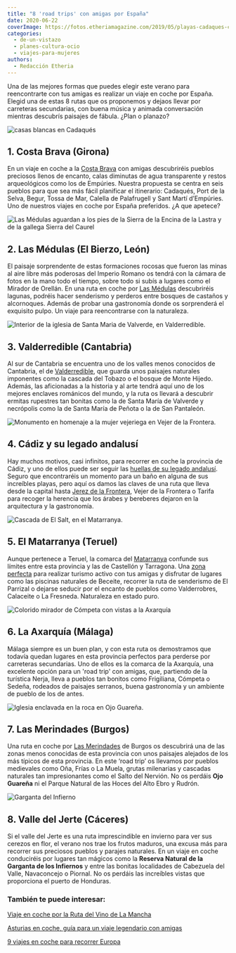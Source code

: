 ```yaml
---
title: "8 'road trips' con amigas por España"
date: 2020-06-22
coverImage: https://fotos.etheriamagazine.com/2019/05/playas-cadaques-costa-brva.jpg
categories: 
  - de-un-vistazo
  - planes-cultura-ocio
  - viajes-para-mujeres
authors: 
  - Redacción Etheria
---
```


Una de las mejores formas que puedes elegir este verano para reencontrarte con tus amigas es realizar un viaje en coche por España. Elegid una de estas 8 rutas que os proponemos y dejaos llevar por carreteras secundarias, con buena música y animada conversación mientras descubrís paisajes de fábula. ¿Plan o planazo?

![casas blancas en Cadaqués](https://fotos.etheriamagazine.com/2019/05/playas-cadaques-costa-brva.jpg "Playa de Cadaqués (Costa Brava). © Félix Lorenzo")

## 1\. Costa Brava (Girona)

En un viaje en coche a la [Costa 
Brava](https://etheriamagazine.com/2019/05/28/pueblos-imprescindibles-viaje-amigas-costa-brava/) 
con amigas descubriréis pueblos preciosos llenos de encanto, calas diminutas de agua 
transparente y restos arqueológicos como los de Empúries. Nuestra propuesta se centra en 
seis pueblos para que sea más fácil planificar el itinerario: Cadaqués, Port de la 
Selva, Begur, Tossa de Mar, Calella de Palafrugell y Sant Martí d’Empúries. Uno de 
nuestros viajes en coche por España preferidos. ¿A que apetece? 

![Las Médulas aguardan a los pies de la Sierra de la Encina de la Lastra y de la gallega Sierra del Caurel](https://fotos.etheriamagazine.com/2020/04/viajar-sola-leon-medulas.jpg "Las Médulas aguardan a los pies de la Sierra de la Encina de la Lastra y de la gallega Sierra del Caurel (al fondo). © KR")

## 2\. Las Médulas (El Bierzo, León)

El paisaje sorprendente de estas formaciones rocosas que fueron las minas al aire libre 
más poderosas del Imperio Romano os tendrá con la cámara de fotos en la mano todo el 
tiempo, sobre todo si subís a lugares como el Mirador de Orellán. En una ruta en coche 
por [Las 
Médulas](https://etheriamagazine.com/2020/05/11/escapadas-por-espana-las-medulas-leon/) 
descubriréis lagunas, podréis hacer senderismo y perderos entre bosques de castaños y 
alcornoques. Además de probar una gastronomía donde os sorprenderá el exquisito pulpo. 
Un viaje para reencontrarse con la naturaleza. 

![Interior de la iglesia de Santa Maria de Valverde, en Valderredible.](https://fotos.etheriamagazine.com/2019/08/santa-maria-valverde-valderredible-e1565600806387.jpg "Iglesia de Santa Maria de Valverde, en Valderredible.")

## 3\. Valderredible (Cantabria)

Al sur de Cantabria se encuentra uno de los valles menos conocidos de Cantabria, el de [Valderredible](https://etheriamagazine.com/2019/08/26/que-ver-valderredible-cantabria/), 
que guarda unos paisajes naturales imponentes como la cascada del Tobazo o el bosque de 
Monte Hijedo. Además, las aficionadas a la historia y al arte tendrá aquí uno de los 
mejores enclaves románicos del mundo, y la ruta os llevará a descubrir ermitas rupestres 
tan bonitas como la de Santa María de Valverde y necrópolis como la de Santa María de 
Peñota o la de San Pantaleón. 

![Monumento en homenaje a la mujer vejeriega en Vejer de la Frontera.](https://fotos.etheriamagazine.com/2019/05/viaje-cadiz-mujer-tapada-vejer.jpg "Monumento en homenaje a la mujer vejeriega en Vejer de la Frontera. © K.R.")

## 4\. Cádiz y su legado andalusí

Hay muchos motivos, casi infinitos, para recorrer en coche la provincia de Cádiz, y uno 
de ellos puede ser seguir las [huellas de su legado 
andalusí](https://etheriamagazine.com/2019/05/20/viajar-con-amigas-que-hacer-en-cadiz/). 
Seguro que encontraréis un momento para un baño en alguna de sus increíbles playas, pero 
aquí os damos las claves de una ruta que lleva desde la capital hasta [Jerez de la 
Frontera](https://etheriamagazine.com/2020/06/10/viajes-por-espana-jerez-sola-o-con-amigas/), 
Vejer de la Frontera o Tarifa para recoger la herencia que los árabes y bereberes 
dejaron en la arquitectura y la gastronomía. 

![Cascada de El Salt, en el Matarranya.](https://fotos.etheriamagazine.com/2019/06/viaje-matarranya-el-salt.jpg "El Salt en la comarca de Matarranya. © Carmen Giró")

## 5\. El Matarranya (Teruel)

Aunque pertenece a Teruel, la comarca del [Matarranya](https://etheriamagazine.com/2019/07/16/que-hacer-en-matarranya-piscinas-naturales-verano/) 
confunde sus límites entre esta provincia y las de Castellón y Tarragona. Una [zona 
perfecta](http://matarranyaturismo.es) para realizar turismo activo con tus amigas y 
disfrutar de lugares como las piscinas naturales de Beceite, recorrer la ruta de 
senderismo de El Parrizal o dejarse seducir por el encanto de pueblos como Valderrobres, 
Calaceite o La Fresneda. Naturaleza en estado puro. 

![Colorido mirador de Cómpeta con vistas a la Axarquía](https://fotos.etheriamagazine.com/2020/06/viajar-sola-axarquia-mirador-competa.jpg "Mirador de Cómpeta, en la Axarquía malagueña. © Cristina Fernández")

## 6\. La Axarquía (Málaga)

Málaga siempre es un buen plan, y con esta ruta os demostramos que todavía quedan 
lugares en esta provincia perfectos para perderse por carreteras secundarias. Uno de 
ellos es la comarca de la Axarquía, una excelente opción para un 'road trip' con amigas, 
que, partiendo de la turística Nerja, lleva a pueblos tan bonitos como Frigiliana, 
Cómpeta o Sedeña, rodeados de paisajes serranos, buena gastronomía y un ambiente de 
pueblo de los de antes. 

![Iglesia enclavada en la roca en Ojo Guareña.](https://fotos.etheriamagazine.com/2019/05/ruta-merindades-ojo-guarena.jpg "Ojo Guareña es uno de los complejos kársticos más grandes del mundo. © KR")

## 7\. Las Merindades (Burgos)

Una ruta en coche por [Las 
Merindades](https://etheriamagazine.com/2019/06/04/que-ver-hacer-ruta-merindades-burgos/) 
de Burgos os descubrirá una de las zonas menos conocidas de esta provincia con unos 
paisajes alejados de los más típicos de esta provincia. En este ‘road trip’ os llevamos 
por pueblos medievales como Oña, Frías o La Muela, grutas milenarias y cascadas 
naturales tan impresionantes como el Salto del Nervión. No os perdáis **Ojo Guareña** ni 
el Parque Natural de las Hoces del Alto Ebro y Rudrón. 

![Garganta del Infierno](https://fotos.etheriamagazine.com/2020/06/garganta-infierno-los-pilones-caceres.jpg "Garganta de los Infiernos, en el Valle del Jerte.")

## 8\. Valle del Jerte (Cáceres)

Si el valle del Jerte es una ruta imprescindible en invierno para ver sus cerezos en 
flor, el verano nos trae los frutos maduros, una excusa más para recorrer sus preciosos 
pueblos y parajes naturales. En un viaje en coche conduciréis por lugares tan mágicos 
como la **Reserva Natural de la Garganta de los Infiernos** y entre las bonitas 
localidades de Cabezuela del Valle, Navaconcejo o Piornal. No os perdáis las increíbles 
vistas que proporciona el puerto de Honduras. 

### También te puede interesar:

[Viaje en coche por la Ruta del Vino de La 
Mancha](https://etheriamagazine.com/2019/03/20/ruta-del-vino-de-la-mancha/) 

[Asturias en coche, guía para un viaje legendario con 
amigas](https://etheriamagazine.com/2022/01/17/asturias-en-coche-guia-imprescindible/) 

[9 viajes en coche para recorrer 
Europa](https://etheriamagazine.com/2020/03/23/road-trips-por-europa-verano-viajes-en-coche/)
